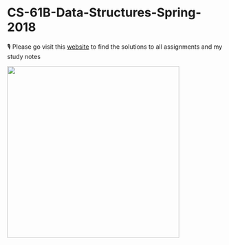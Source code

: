 # CS-61B-Data-Structures-Spring-2018
<!-- <img src="https://user-images.githubusercontent.com/32408164/130325384-92a2dfea-fbe5-46b8-9ced-2d509355dbfb.png" width="800px"> -->

:studio_microphone: Please go visit this [website](https://yanans-personal-website.super.site/cs16b) to find the solutions to all assignments and my study notes

<img src="https://user-images.githubusercontent.com/32408164/130325764-fde9449c-10b5-45b4-a742-b31eeae053b3.png" width="400px">





